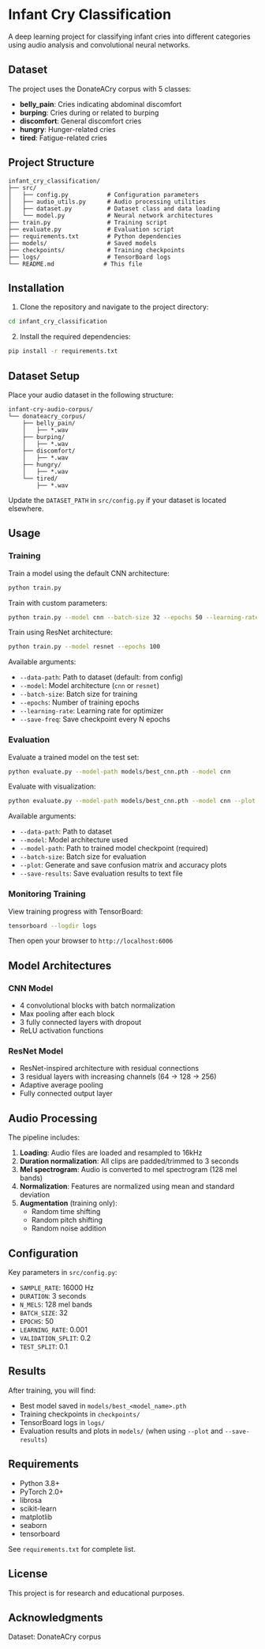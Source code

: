 # Infant Cry Classification

A deep learning project for classifying infant cries into different categories using audio analysis and convolutional neural networks.

## Dataset

The project uses the DonateACry corpus with 5 classes:
- **belly_pain**: Cries indicating abdominal discomfort
- **burping**: Cries during or related to burping
- **discomfort**: General discomfort cries
- **hungry**: Hunger-related cries
- **tired**: Fatigue-related cries

## Project Structure

```
infant_cry_classification/
├── src/
│   ├── config.py           # Configuration parameters
│   ├── audio_utils.py      # Audio processing utilities
│   ├── dataset.py          # Dataset class and data loading
│   └── model.py            # Neural network architectures
├── train.py                # Training script
├── evaluate.py             # Evaluation script
├── requirements.txt        # Python dependencies
├── models/                 # Saved models
├── checkpoints/            # Training checkpoints
├── logs/                   # TensorBoard logs
└── README.md              # This file
```

## Installation

1. Clone the repository and navigate to the project directory:
```bash
cd infant_cry_classification
```

2. Install the required dependencies:
```bash
pip install -r requirements.txt
```

## Dataset Setup

Place your audio dataset in the following structure:
```
infant-cry-audio-corpus/
└── donateacry_corpus/
    ├── belly_pain/
    │   ├── *.wav
    ├── burping/
    │   ├── *.wav
    ├── discomfort/
    │   ├── *.wav
    ├── hungry/
    │   ├── *.wav
    └── tired/
        ├── *.wav
```

Update the `DATASET_PATH` in `src/config.py` if your dataset is located elsewhere.

## Usage

### Training

Train a model using the default CNN architecture:
```bash
python train.py
```

Train with custom parameters:
```bash
python train.py --model cnn --batch-size 32 --epochs 50 --learning-rate 0.001
```

Train using ResNet architecture:
```bash
python train.py --model resnet --epochs 100
```

Available arguments:
- `--data-path`: Path to dataset (default: from config)
- `--model`: Model architecture (`cnn` or `resnet`)
- `--batch-size`: Batch size for training
- `--epochs`: Number of training epochs
- `--learning-rate`: Learning rate for optimizer
- `--save-freq`: Save checkpoint every N epochs

### Evaluation

Evaluate a trained model on the test set:
```bash
python evaluate.py --model-path models/best_cnn.pth --model cnn
```

Evaluate with visualization:
```bash
python evaluate.py --model-path models/best_cnn.pth --model cnn --plot --save-results
```

Available arguments:
- `--data-path`: Path to dataset
- `--model`: Model architecture used
- `--model-path`: Path to trained model checkpoint (required)
- `--batch-size`: Batch size for evaluation
- `--plot`: Generate and save confusion matrix and accuracy plots
- `--save-results`: Save evaluation results to text file

### Monitoring Training

View training progress with TensorBoard:
```bash
tensorboard --logdir logs
```

Then open your browser to `http://localhost:6006`

## Model Architectures

### CNN Model
- 4 convolutional blocks with batch normalization
- Max pooling after each block
- 3 fully connected layers with dropout
- ReLU activation functions

### ResNet Model
- ResNet-inspired architecture with residual connections
- 3 residual layers with increasing channels (64 -> 128 -> 256)
- Adaptive average pooling
- Fully connected output layer

## Audio Processing

The pipeline includes:
1. **Loading**: Audio files are loaded and resampled to 16kHz
2. **Duration normalization**: All clips are padded/trimmed to 3 seconds
3. **Mel spectrogram**: Audio is converted to mel spectrogram (128 mel bands)
4. **Normalization**: Features are normalized using mean and standard deviation
5. **Augmentation** (training only):
   - Random time shifting
   - Random pitch shifting
   - Random noise addition

## Configuration

Key parameters in `src/config.py`:
- `SAMPLE_RATE`: 16000 Hz
- `DURATION`: 3 seconds
- `N_MELS`: 128 mel bands
- `BATCH_SIZE`: 32
- `EPOCHS`: 50
- `LEARNING_RATE`: 0.001
- `VALIDATION_SPLIT`: 0.2
- `TEST_SPLIT`: 0.1

## Results

After training, you will find:
- Best model saved in `models/best_<model_name>.pth`
- Training checkpoints in `checkpoints/`
- TensorBoard logs in `logs/`
- Evaluation results and plots in `models/` (when using `--plot` and `--save-results`)

## Requirements

- Python 3.8+
- PyTorch 2.0+
- librosa
- scikit-learn
- matplotlib
- seaborn
- tensorboard

See `requirements.txt` for complete list.

## License

This project is for research and educational purposes.

## Acknowledgments

Dataset: DonateACry corpus